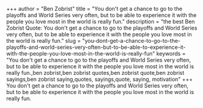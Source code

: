 +++
author = "Ben Zobrist"
title = "You don't get a chance to go to the playoffs and World Series very often, but to be able to experience it with the people you love most in the world is really fun."
description = "the best Ben Zobrist Quote: You don't get a chance to go to the playoffs and World Series very often, but to be able to experience it with the people you love most in the world is really fun."
slug = "you-dont-get-a-chance-to-go-to-the-playoffs-and-world-series-very-often-but-to-be-able-to-experience-it-with-the-people-you-love-most-in-the-world-is-really-fun"
keywords = "You don't get a chance to go to the playoffs and World Series very often, but to be able to experience it with the people you love most in the world is really fun.,ben zobrist,ben zobrist quotes,ben zobrist quote,ben zobrist sayings,ben zobrist saying,quotes, sayings,quote, saying, motivation"
+++
You don't get a chance to go to the playoffs and World Series very often, but to be able to experience it with the people you love most in the world is really fun.

